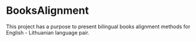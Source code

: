 # BooksAlignment

This project has a purpose to present bilingual books alignment methods for English - Lithuanian language pair.
